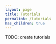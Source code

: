 ```yaml
---
layout: page
title: Tutorials
permalink: /tutorials
has_children: true
---
```


TODO: create tutorials